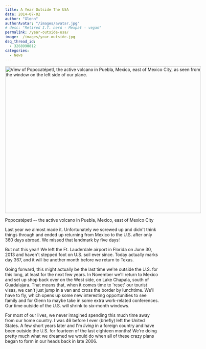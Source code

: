 ```yaml
---
title: A Year Outside The USA
date: 2014-07-02
author: "Glenn"
authorAvatar: "/images/avatar.jpg"
# desc: "Retired I.T. nerd - Mexpat - vegan"
permalink: /year-outside-usa/
image:  /images/year-outside.jpg
dsq_thread_id:
  - 3268990812
categories:
  - News
---
```

<div id="attachment_3728" style="width: 650px" class="wp-caption alignnone">
  <a href="https://en.wikipedia.org/wiki/Popocatépetl"><img class="wp-image-3728 size-full" src="https://50.22.11.21/~dixonbui/vagabondians.com/wp-content/uploads/2014/07/popo1.jpg" alt="View of Popocatépetl, the active volcano in Puebla, Mexico, east of Mexico City, as seen from the window on the left side of our plane." width="640" height="480" /></a>

  <p class="wp-caption-text">
    Popocatépetl -- the active volcano in Puebla, Mexico, east of Mexico City
  </p>
</div>

Last year we almost made it. Unfortunately we screwed up and didn't think things through and ended up returning from Mexico to the U.S. after only 360 days abroad. We missed that landmark by five days!

But not this year! We left the Ft. Lauderdale airport in Florida on June 30, 2013 and haven't stepped foot on U.S. soil ever since. Today actually marks day 367, and it will be another month before we return to Texas.

Going forward, this might actually be the last time we're outside the U.S. for this long, at least for the next few years. In November we'll return to Mexico and set up shop back over on the West side, on Lake Chapala, south of Guadalajara. That means that, when it comes time to 'reset' our tourist visas, we can't just jump in a van and cross the border by lunchtime. We'll have to fly, which opens up some new interesting opportunities to see family and for Glenn to maybe take in some extra work-related conferences. Our time outside of the U.S. will shrink to six-month windows.

For most of our lives, we never imagined spending this much time away from our home country. I was 46 before I ever (briefly) left the United States. A few short years later and I'm *living* in a foreign country and have been outside the U.S. for fourteen of the last eighteen months! We're doing pretty much what we dreamed we would do when all of these crazy plans began to form in our heads back in late 2006.
